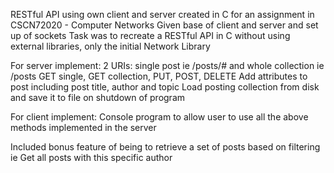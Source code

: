 RESTful API using own client and server created in C for an assignment in CSCN72020 - Computer Networks
Given base of client and server and set up of sockets
Task was to recreate a RESTful API in C without using external libraries, only the initial Network Library 

For server implement:
  2 URIs: single post ie /posts/# and whole collection ie /posts
  GET single, GET collection, PUT, POST, DELETE
  Add attributes to post including post title, author and topic
  Load posting collection from disk and save it to file on shutdown of program

For client implement:
  Console program to allow user to use all the above methods implemented in the server

Included bonus feature of being to retrieve a set of posts based on filtering ie Get all posts with this specific author
